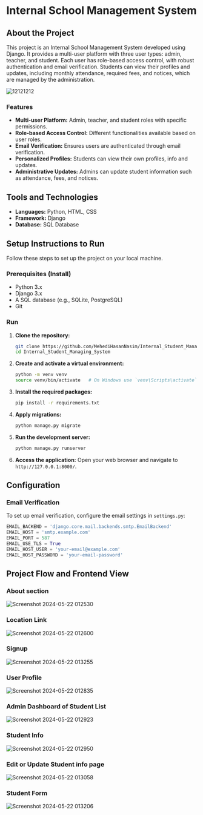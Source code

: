 # Internal School Management System

## About the Project
This project is an Internal School Management System developed using Django. It provides a multi-user platform with three user types: admin, teacher, and student. Each user has role-based access control, with robust authentication and email verification. Students can view their profiles and updates, including monthly attendance, required fees, and notices, which are managed by the administration.


![12121212](https://github.com/MehediHasanNasim/Internal_Student_Managing_System/assets/75909031/db963714-7715-4cae-908e-bbce685e1eb1)


### Features
- **Multi-user Platform:** Admin, teacher, and student roles with specific permissions.
- **Role-based Access Control:** Different functionalities available based on user roles.
- **Email Verification:** Ensures users are authenticated through email verification.
- **Personalized Profiles:** Students can view their own profiles, info and updates. 
- **Administrative Updates:** Admins can update student information such as attendance, fees, and notices.

## Tools and Technologies
- **Languages:** Python, HTML, CSS
- **Framework:** Django
- **Database:** SQL Database

## Setup Instructions to Run
Follow these steps to set up the project on your local machine.

### Prerequisites (Install)
- Python 3.x
- Django 3.x
- A SQL database (e.g., SQLite, PostgreSQL)
- Git

### Run
1. **Clone the repository:**
    ```sh
    git clone https://github.com/MehediHasanNasim/Internal_Student_Managing_System.git
    cd Internal_Student_Managing_System
    ```

2. **Create and activate a virtual environment:**
    ```sh
    python -m venv venv
    source venv/bin/activate   # On Windows use `venv\Scripts\activate`
    ```

3. **Install the required packages:**
    ```sh
    pip install -r requirements.txt
    ```

4. **Apply migrations:**
    ```sh
    python manage.py migrate
    ```

5. **Run the development server:**
    ```sh
    python manage.py runserver
    ```

6. **Access the application:**
    Open your web browser and navigate to `http://127.0.0.1:8000/`.


## Configuration
### Email Verification
To set up email verification, configure the email settings in `settings.py`:
```python
EMAIL_BACKEND = 'django.core.mail.backends.smtp.EmailBackend'
EMAIL_HOST = 'smtp.example.com'
EMAIL_PORT = 587
EMAIL_USE_TLS = True
EMAIL_HOST_USER = 'your-email@example.com'
EMAIL_HOST_PASSWORD = 'your-email-password'
```

## Project Flow and Frontend View

### About section
![Screenshot 2024-05-22 012530](https://github.com/MehediHasanNasim/Internal_Student_Managing_System/assets/75909031/5af494c5-33a5-4d7e-b395-2ec3f448758a)

### Location Link
![Screenshot 2024-05-22 012600](https://github.com/MehediHasanNasim/Internal_Student_Managing_System/assets/75909031/b9df5c03-c07a-4152-b23b-de3c85428e4d)

### Signup
![Screenshot 2024-05-22 013255](https://github.com/MehediHasanNasim/Internal_Student_Managing_System/assets/75909031/25e7e0d8-64f3-400a-b6d4-a6e7280fc654)

### User Profile
![Screenshot 2024-05-22 012835](https://github.com/MehediHasanNasim/Internal_Student_Managing_System/assets/75909031/4d6b34a9-9e98-4dea-a950-1a6775006bb5)

### Admin Dashboard of Student List
![Screenshot 2024-05-22 012923](https://github.com/MehediHasanNasim/Internal_Student_Managing_System/assets/75909031/963c226d-c920-413a-89d9-eb9e882b33f2)

### Student Info
![Screenshot 2024-05-22 012950](https://github.com/MehediHasanNasim/Internal_Student_Managing_System/assets/75909031/ae2236b4-d7ba-4621-bc98-ba9218f9f9ff)

### Edit or Update Student info page
![Screenshot 2024-05-22 013058](https://github.com/MehediHasanNasim/Internal_Student_Managing_System/assets/75909031/04e4b6ba-5c71-4f83-abf0-04c938f9015e)

### Student Form
![Screenshot 2024-05-22 013206](https://github.com/MehediHasanNasim/Internal_Student_Managing_System/assets/75909031/2f0c1574-7eb2-4d93-8a53-6d39ed39992a)



